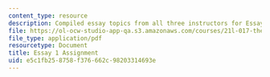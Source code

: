 ```yaml
---
content_type: resource
description: Compiled essay topics from all three instructors for Essay 2.
file: https://ol-ocw-studio-app-qa.s3.amazonaws.com/courses/21l-017-the-art-of-the-probable-literature-and-probability-spring-2008/e5c1fb258758f376662c98203314693e_essay1_compiled.pdf
file_type: application/pdf
resourcetype: Document
title: Essay 1 Assignment
uid: e5c1fb25-8758-f376-662c-98203314693e
---
```

